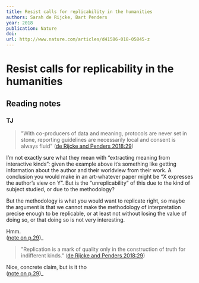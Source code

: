 ```yaml
---
title: Resist calls for replicability in the humanities
authors: Sarah de Rijcke, Bart Penders
year: 2018
publication: Nature
doi: 
url: http://www.nature.com/articles/d41586-018-05845-z
---
```



# Resist calls for replicability in the humanities

## Reading notes


### TJ

> "With co-producers of data and meaning, protocols are never set in stone, reporting guidelines are necessarily local and consent is always fluid" ([de Rijcke and Penders 2018:29](zotero://open-pdf/groups/4474011/items/KTF5S3NK?page=1))

I’m not exactly sure what they mean with “extracting meaning from interactive kinds”: given the example above it’s something like getting information about the author and their worldview from their work. A conclusion you would make in an art-whatever paper might be “X expresses the author’s view on Y”. But is the “unreplicability” of this due to the kind of subject studied, or due to the methodology? 
  
But the methodology is what you would want to replicate right, so maybe the argument is that we cannot make the methodology of interpretation precise enough to be replicable, or at least not without losing the value of doing so, or that doing so is not very interesting.  
  
Hmm.  
([note on p.29](zotero://open-pdf/groups/4474011/items/KTF5S3NK?page=1))_

> "Replication is a mark of quality only in the construction of truth for indifferent kinds." ([de Rijcke and Penders 2018:29](zotero://open-pdf/groups/4474011/items/KTF5S3NK?page=1))

Nice, concrete claim, but is it tho  
([note on p.29](zotero://open-pdf/groups/4474011/items/KTF5S3NK?page=1))_